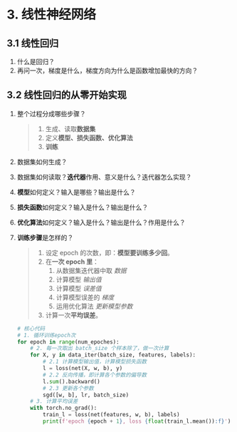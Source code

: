 # 3. 线性神经网络

## 3.1 线性回归

1. 什么是回归？
2. 再问一次，梯度是什么，梯度方向为什么是函数增加最快的方向？

## 3.2 线性回归的从零开始实现

1. 整个过程分成哪些步骤？

   > 1. 生成、读取**数据集**
   > 2. 定义**模型、损失函数、优化算法**
   > 3. **训练**
   
2. 数据集如何生成？

3. 数据集如何读取？**迭代器**作用、意义是什么？迭代器怎么实现？

4. **模型**如何定义？输入是哪些？输出是什么？

5. **损失函数**如何定义？输入是什么？输出是什么？

6. **优化算法**如何定义？输入是什么？输出是什么？作用是什么？

7. **训练步骤**是怎样的？

   > 1. 设定 epoch 的次数，即：**模型要训练多少回**。
   > 2. 在**一次 epoch 里**：
   >    1. 从数据集迭代器中取 *数据*
   >    2. 计算模型 *输出值*
   >    3. 计算模型 *误差值*
   >    4. 计算模型误差的 *梯度*
   >    5. 运用优化算法 *更新模型参数*
   > 3. 计算一次**平均误差**。

   ```python
   # 核心代码
   # 1. 循环训练epoch次
   for epoch in range(num_epoches):
       # 2. 每一次取出 batch_size 个样本除了，做一次计算
       for X, y in data_iter(batch_size, features, labels):
           # 2.1 计算模型输出值，计算模型损失函数
           l = loss(net(X, w, b), y)
           # 2.2 反向传播，即计算各个参数的偏导数
           l.sum().backward()
           # 2.3 更新各个参数
           sgd([w, b], lr, batch_size)
       # 3. 计算平均误差
       with torch.no_grad():
           train_l = loss(net(features, w, b), labels)
           print(f'epoch {epoch + 1}, loss {float(train_l.mean()):f}')
   ```

   

   